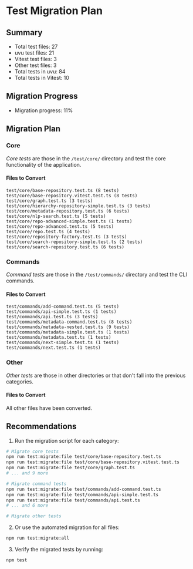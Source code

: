 # Test Migration Plan

## Summary

- Total test files: 27
- uvu test files: 21
- Vitest test files: 3
- Other test files: 3
- Total tests in uvu: 84
- Total tests in Vitest: 10

## Migration Progress

- Migration progress: 11%

## Migration Plan

### Core

*Core tests* are those in the `/test/core/` directory and test the core functionality of the application.

#### Files to Convert

```
test/core/base-repository.test.ts (8 tests)
test/core/base-repository.vitest.test.ts (8 tests)
test/core/graph.test.ts (3 tests)
test/core/hierarchy-repository-simple.test.ts (3 tests)
test/core/metadata-repository.test.ts (6 tests)
test/core/nlp-search.test.ts (5 tests)
test/core/repo-advanced-simple.test.ts (1 tests)
test/core/repo-advanced.test.ts (5 tests)
test/core/repo.test.ts (4 tests)
test/core/repository-factory.test.ts (3 tests)
test/core/search-repository-simple.test.ts (2 tests)
test/core/search-repository.test.ts (6 tests)
```

### Commands

*Command tests* are those in the `/test/commands/` directory and test the CLI commands.

#### Files to Convert

```
test/commands/add-command.test.ts (5 tests)
test/commands/api-simple.test.ts (1 tests)
test/commands/api.test.ts (3 tests)
test/commands/metadata-command.test.ts (8 tests)
test/commands/metadata-nested.test.ts (9 tests)
test/commands/metadata-simple.test.ts (1 tests)
test/commands/metadata.test.ts (1 tests)
test/commands/next-simple.test.ts (1 tests)
test/commands/next.test.ts (1 tests)
```

### Other

*Other tests* are those in other directories or that don't fall into the previous categories.

#### Files to Convert

All other files have been converted.

## Recommendations

1. Run the migration script for each category:

```bash
# Migrate core tests
npm run test:migrate:file test/core/base-repository.test.ts
npm run test:migrate:file test/core/base-repository.vitest.test.ts
npm run test:migrate:file test/core/graph.test.ts
# ... and 9 more

# Migrate command tests
npm run test:migrate:file test/commands/add-command.test.ts
npm run test:migrate:file test/commands/api-simple.test.ts
npm run test:migrate:file test/commands/api.test.ts
# ... and 6 more

# Migrate other tests
```

2. Or use the automated migration for all files:

```bash
npm run test:migrate:all
```

3. Verify the migrated tests by running:

```bash
npm test
```
